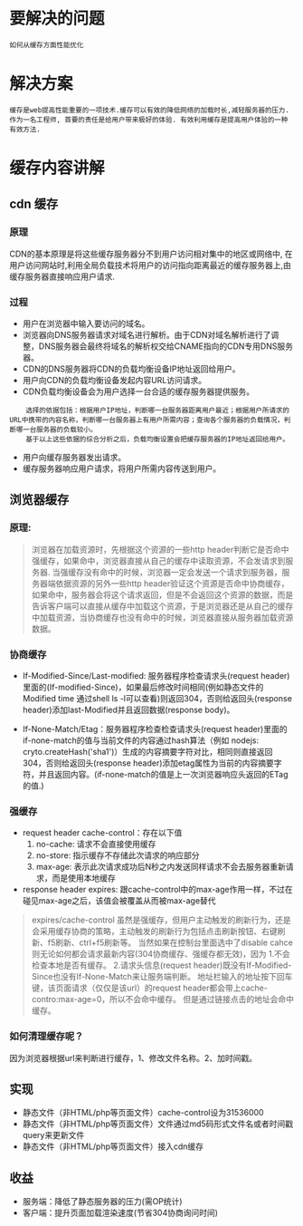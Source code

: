 # 要解决的问题

	如何从缓存方面性能优化

# 解决方案
	缓存是web提高性能重要的一项技术.缓存可以有效的降低网络的加载时长,减轻服务器的压力. 作为一名工程师, 首要的责任是给用户带来极好的体验. 有效利用缓存是提高用户体验的一种有效方法.

# 缓存内容讲解
	
## cdn 缓存

### 原理

CDN的基本原理是将这些缓存服务器分不到用户访问相对集中的地区或网络中, 在用户访问网站时,利用全局负载技术将用户的访问指向距离最近的缓存服务器上,由缓存服务器直接响应用户请求. 

### 过程

 * 用户在浏览器中输入要访问的域名。
 * 浏览器向DNS服务器请求对域名进行解析。由于CDN对域名解析进行了调整，DNS服务器会最终将域名的解析权交给CNAME指向的CDN专用DNS服务器。
 * CDN的DNS服务器将CDN的负载均衡设备IP地址返回给用户。
 * 用户向CDN的负载均衡设备发起内容URL访问请求。
 * CDN负载均衡设备会为用户选择一台合适的缓存服务器提供服务。

```
	选择的依据包括：根据用户IP地址，判断哪一台服务器距离用户最近；根据用户所请求的URL中携带的内容名称，判断哪一台服务器上有用户所需内容；查询各个服务器的负载情况，判断哪一台服务器的负载较小。
	基于以上这些依据的综合分析之后，负载均衡设置会把缓存服务器的IP地址返回给用户。
```
* 用户向缓存服务器发出请求。
* 缓存服务器响应用户请求，将用户所需内容传送到用户。


## 浏览器缓存

### 原理: 

> 浏览器在加载资源时，先根据这个资源的一些http header判断它是否命中强缓存，如果命中，浏览器直接从自己的缓存中读取资源，不会发请求到服务器.
> 当强缓存没有命中的时候，浏览器一定会发送一个请求到服务器，服务器端依据资源的另外一些http header验证这个资源是否命中协商缓存，
> 如果命中，服务器会将这个请求返回，但是不会返回这个资源的数据，而是告诉客户端可以直接从缓存中加载这个资源，于是浏览器还是从自己的缓存中加载资源，当协商缓存也没有命中的时候，浏览器直接从服务器加载资源数据。 

### 协商缓存
* If-Modified-Since/Last-modified: 服务器程序检查请求头(request header)里面的(If-modified-Since)，如果最后修改时间相同(例如静态文件的Modified time 通过shell ls -l可以查看)则返回304，否则给返回头(response header)添加last-Modified并且返回数据(response body)。
	
* If-None-Match/Etag：服务器程序检查检查请求头(request header)里面的if-none-match的值与当前文件的内容通过hash算法（例如 nodejs: cryto.createHash('sha1')）生成的内容摘要字符对比，相同则直接返回304，否则给返回头(response header)添加etag属性为当前的内容摘要字符，并且返回内容。(if-none-match的值是上一次浏览器响应头返回的ETag的值.)

### 强缓存

* request header cache-control：存在以下值
	1. no-cache: 请求不会直接使用缓存
	2. no-store: 指示缓存不存储此次请求的响应部分
	3. max-age: 表示此次请求成功后N秒之内发送同样请求不会去服务器重新请求，而是使用本地缓存
* response header expires: 跟cache-control中的max-age作用一样，不过在碰见max-age之后，该值会被覆盖从而被max-age替代

> expires/cache-control 虽然是强缓存，但用户主动触发的刷新行为，还是会采用缓存协商的策略，主动触发的刷新行为包括点击刷新按钮、右键刷新、f5刷新、ctrl+f5刷新等。
> 当然如果在控制台里面选中了disable cahce则无论如何都会请求最新内容(304协商缓存、强缓存都无效)，因为
> 1.不会检查本地是否有缓存。
> 2.请求头信息(request header)既没有If-Modified-Since也没有If-None-Match来让服务端判断。
> 地址栏输入的地址按下回车键，该页面请求（仅仅是该url）的request header都会带上cache-contro:max-age=0，所以不会命中缓存。
> 但是通过链接点击的地址会命中缓存。

### 如何清理缓存呢？
 因为浏览器根据url来判断进行缓存，1、修改文件名称。2、加时间戳。

## 实现
* 静态文件（非HTML/php等页面文件）cache-control设为31536000
* 静态文件（非HTML/php等页面文件）文件通过md5码形式文件名或者时间戳query来更新文件
* 静态文件（非HTML/php等页面文件）接入cdn缓存

## 收益
* 服务端：降低了静态服务器的压力(需OP统计)
* 客户端：提升页面加载渲染速度(节省304协商询问时间)





